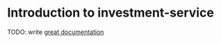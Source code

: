 # Introduction to investment-service

TODO: write [great documentation](http://jacobian.org/writing/what-to-write/)

